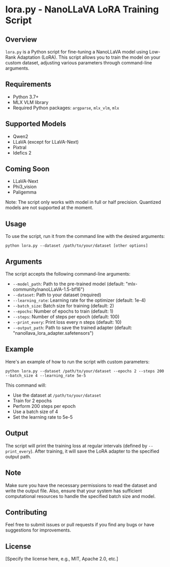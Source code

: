 # lora.py - NanoLLaVA LoRA Training Script

## Overview

`lora.py` is a Python script for fine-tuning a NanoLLaVA model using Low-Rank Adaptation (LoRA). This script allows you to train the model on your custom dataset, adjusting various parameters through command-line arguments.

## Requirements

- Python 3.7+
- MLX VLM library
- Required Python packages: `argparse`, `mlx_vlm`, `mlx`

## Supported Models
- Qwen2
- LLaVA (except for LLaVA-Next)
- Pixtral
- Idefics 2

## Coming Soon
- LLaVA-Next
- Phi3_vision
- Paligemma

Note: The script only works with model in full or half precision. Quantized models are not supported at the moment.

## Usage

To use the script, run it from the command line with the desired arguments:

```
python lora.py --dataset /path/to/your/dataset [other options]
```

## Arguments

The script accepts the following command-line arguments:

- `--model_path`: Path to the pre-trained model (default: "mlx-community/nanoLLaVA-1.5-bf16")
- `--dataset`: Path to your dataset (required)
- `--learning_rate`: Learning rate for the optimizer (default: 1e-4)
- `--batch_size`: Batch size for training (default: 2)
- `--epochs`: Number of epochs to train (default: 1)
- `--steps`: Number of steps per epoch (default: 100)
- `--print_every`: Print loss every n steps (default: 10)
- `--output_path`: Path to save the trained adapter (default: "nanollava_lora_adapter.safetensors")

## Example

Here's an example of how to run the script with custom parameters:

```
python lora.py --dataset /path/to/your/dataset --epochs 2 --steps 200 --batch_size 4 --learning_rate 5e-5
```

This command will:
- Use the dataset at `/path/to/your/dataset`
- Train for 2 epochs
- Perform 200 steps per epoch
- Use a batch size of 4
- Set the learning rate to 5e-5

## Output

The script will print the training loss at regular intervals (defined by `--print_every`). After training, it will save the LoRA adapter to the specified output path.

## Note

Make sure you have the necessary permissions to read the dataset and write the output file. Also, ensure that your system has sufficient computational resources to handle the specified batch size and model.

## Contributing

Feel free to submit issues or pull requests if you find any bugs or have suggestions for improvements.

## License

[Specify the license here, e.g., MIT, Apache 2.0, etc.]